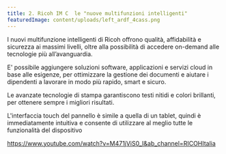 ```yaml
---
title: 2. Ricoh IM C  le "nuove multifunzioni intelligenti"
featuredImage: content/uploads/left_ardf_4cass.png
---
```

I nuovi multifunzione intelligenti di Ricoh offrono qualità, affidabilità e sicurezza ai massimi livelli, oltre alla possibilità di accedere on-demand alle tecnologie più all’avanguardia.

E' possibile aggiungere soluzioni software, applicazioni e servizi cloud in base alle esigenze, per ottimizzare la gestione dei documenti e aiutare i dipendenti a lavorare in modo più rapido, smart e sicuro.

Le avanzate tecnologie di stampa garantiscono testi nitidi e colori brillanti, per ottenere sempre i migliori risultati.

L'interfaccia touch del pannello è simile a quella di un tablet, quindi è immediatamente intuitiva e consente di utilizzare al meglio tutte le funzionalità del dispositivo

https://www.youtube.com/watch?v=M471jViS0_I&ab_channel=RICOHItalia